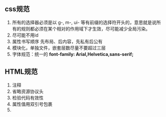 ## css规范
1. 所有的选择器必须是以 g-, m-, ui- 等有前缀的选择符开头的，意思就是说所有的规则都必须在某个相对的作用域下才生效，尽可能减少全局污染。
2. 尽可能不用id
3. 属性书写顺序  先布局、后内容，先私有后公有
4. 模块化，单独文件，嵌套层数尽量不要超过三层
5. 字体规范：统一的 **font-family: Arial,Helvetica,sans-serif;**

## HTML规范
1. 注释
2. 省略资源协议头
3. 检验代码有效性
4. 属性值用双引号包裹
5. 